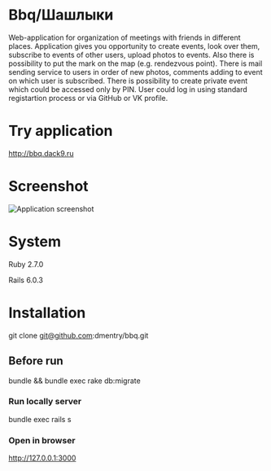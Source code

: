# Bbq/Шашлыки
Web-application for organization of meetings with friends in different places. Application gives you opportunity to create events, look over them, subscribe to events of other users, upload photos to events. Also there is possibility to put the mark on the map (e.g. rendezvous point). There is mail sending service to users in order of new photos, comments adding to event on which user is subscribed. There is possibility to create private event which could be accessed only by PIN. User could log in using standard registartion process or via GitHub or VK profile.

# Try application
http://bbq.dack9.ru

# Screenshot
![Application screenshot](https://github.com/dmentry/bbq_my/blob/master/bbq_screenshot.jpg)

# System
Ruby 2.7.0

Rails 6.0.3

# Installation
git clone git@github.com:dmentry/bbq.git

## Before run
bundle && bundle exec rake db:migrate

### Run locally server
bundle exec rails s

### Open in browser

http://127.0.0.1:3000
